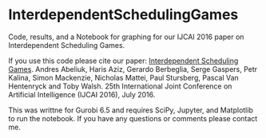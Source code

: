 # InterdependentSchedulingGames
Code, results, and a Notebook for graphing for our IJCAI 2016 paper on Interdependent Scheduling Games.

If you use this code please cite our paper: [Interdependent Scheduling Games](http://www.nickmattei.net/docs/schedule.pdf). Andres Abeliuk, Haris Aziz, Gerardo Berbeglia, Serge Gaspers, Petr Kalina, Simon Mackenzie, Nicholas Mattei, Paul Stursberg, Pascal Van Hentenryck and Toby Walsh. 25th International Joint Conference on Artificial Intelligence (IJCAI 2016), July 2016.

This was writtne for Gurobi 6.5 and requires SciPy, Jupyter, and Matplotlib to run the notebook.  If you have any questions or comments please contact me.
